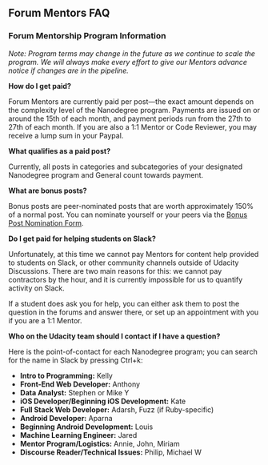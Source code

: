 ## Forum Mentors FAQ

### Forum Mentorship Program Information

_*Note:* Program terms may change in the future as we continue to scale the program. We will always make every effort to give our Mentors advance notice if changes are in the pipeline._

**How do I get paid?**

Forum Mentors are currently paid per post—the exact amount depends on the complexity level of the Nanodegree program. Payments are issued on or around the 15th of each month, and payment periods run from the 27th to 27th of each month. If you are also a 1:1 Mentor or Code Reviewer, you may receive a lump sum in your Paypal.

**What qualifies as a paid post?**

Currently, all posts in categories and subcategories of your designated Nanodegree program and General count towards payment.

**What are bonus posts?**

Bonus posts are peer-nominated posts that are worth approximately 150% of a normal post. You can nominate yourself or your peers via the [Bonus Post Nomination Form](https://goo.gl/forms/buwqXhoPOBx0ktkb2).

**Do I get paid for helping students on Slack?**

Unfortunately, at this time we cannot pay Mentors for content help provided to students on Slack, or other community channels outside of Udacity Discussions. There are two main reasons for this: we cannot pay contractors by the hour, and it is currently impossible for us to quantify activity on Slack.

If a student does ask you for help, you can either ask them to post the question in the forums and answer there, or set up an appointment with you if you are a 1:1 Mentor.

**Who on the Udacity team should I contact if I have a question?**

Here is the point-of-contact for each Nanodegree program; you can search for the name in Slack by pressing Ctrl+k:

*   **Intro to Programming:** Kelly
*   **Front-End Web Developer:** Anthony
*   **Data Analyst:** Stephen or Mike Y
*   **iOS Developer/Beginning iOS Development:** Kate
*   **Full Stack Web Developer:** Adarsh, Fuzz (if Ruby-specific)
*   **Android Developer:** Aparna
*   **Beginning Android Development:** Louis
*   **Machine Learning Engineer:** Jared
*   **Mentor Program/Logistics:** Annie, John, Miriam
*   **Discourse Reader/Technical Issues:** Philip, Michael W
